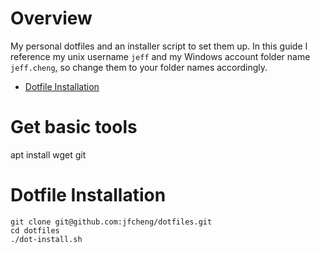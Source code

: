 # Overview

My personal dotfiles and an installer script to set them up. In this guide I reference my unix username `jeff` and my Windows account folder name `jeff.cheng`, so change them to your folder names accordingly.

- [Dotfile Installation](#dotfile-installation)

# Get basic tools

apt install wget git

# Dotfile Installation

```
git clone git@github.com:jfcheng/dotfiles.git
cd dotfiles
./dot-install.sh
```
